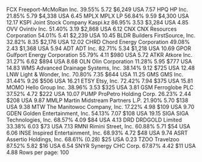 FCX	Freeport-McMoRan Inc.		39.55%	5.72	$6,249	USA	7.57
HPQ	HP Inc.		21.85%	5.79	$4,338	USA	6.45
MPLX	MPLX LP		56.84%	9.59	$4,300	USA	12.17
KSPI	Joint Stock Company Kaspi.kz		86.95%	3.53	$3,284	USA	4.85
OVV	Ovintiv Inc.		51.40%	3.19	$2,868	USA	6.12
CNX	CNX Resources Corporation		54.01%	5.41	$2,239	USA	10.45
BLDR	Builders FirstSource, Inc.		32.82%	8.35	$2,176	USA	12.02
CHRD	Chord Energy Corporation		49.08%	2.43	$1,368	USA	5.94
ADT	ADT Inc.		82.71%	5.34	$1,218	USA	10.69
GPOR	Gulfport Energy Corporation		55.79%	4.11	$980	USA	5.72
ATKR	Atkore Inc.		31.27%	6.62	$894	USA	8.68
OLN	Olin Corporation		11.28%	5.95	$777	USA	14.83
WMS	Advanced Drainage Systems, Inc.		38.14%	9.12	$725	USA	12.48
LNW	Light & Wonder, Inc.		70.80%	7.35	$644	USA	11.25
GMS	GMS Inc.		31.44%	9.26	$506	USA	16.21
ETSY	Etsy, Inc.		72.42%	7.94	$375	USA	15.81
MOMO	Hello Group Inc.		38.96%	3.53	$325	USA	3.81
GSM	Ferroglobe PLC		37.52%	4.72	$222	USA	10.07
PUMP	ProPetro Holding Corp.		26.23%	2.44	$208	USA	9.87
MMLP	Martin Midstream Partners L.P.		21.90%	5.70	$138	USA	9.38
MTW	The Manitowoc Company, Inc.		17.22%	4.98	$109	USA	9.70
GDEN	Golden Entertainment, Inc.		54.13%	7.07	$108	USA	19.15
SIGA	SIGA Technologies, Inc.		68.57%	4.09	$84	USA	4.13
DRD	DRDGOLD Limited		33.38%	6.03	$73	USA	7.13
RMNI	Rimini Street, Inc.		60.88%	5.71	$54	USA	6.06
INSE	Inspired Entertainment, Inc.		68.93%	4.72	$48	USA	9.74
ASRT	Assertio Holdings, Inc.		68.61%	(0.28)	$25	USA	0.23
TZOO	Travelzoo		87.52%	5.82	$16	USA	6.54
SNYR	Synergy CHC Corp.		67.87%	4.42	$11	USA	4.88
Rows per page:
100
